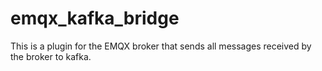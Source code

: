 # emqx_kafka_bridge
This is a plugin for the EMQX broker that sends all messages received by the broker to kafka.
